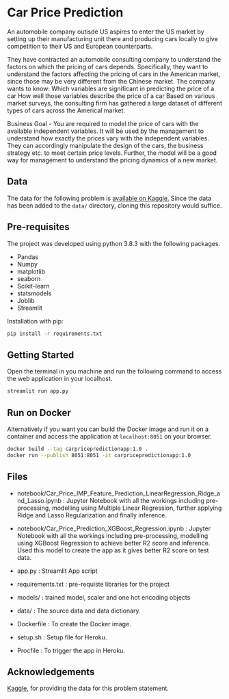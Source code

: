 # Car Price Prediction

An automobile company outisde US aspires to enter the US market by setting up their manufacturing unit there and producing cars locally to give competition to their US and European counterparts.

They have contracted an automobile consulting company to understand the factors on which the pricing of cars depends. Specifically, they want to understand the factors affecting the pricing of cars in the American market, since those may be very different from the Chinese market. The company wants to know:
Which variables are significant in predicting the price of a car How well those variables describe the price of a car Based on various market surveys, the consulting firm has gathered a large dataset of different types of cars across the Americal market.

Business Goal - You are required to model the price of cars with the available independent variables. It will be used by the management to understand how exactly the prices vary with the independent variables. They can accordingly manipulate the design of the cars, the business strategy etc. to meet certain price levels. Further, the model will be a good way for management to understand the pricing dynamics of a new market.

## Data

The data for the following problem is [available on Kaggle.](https://www.kaggle.com/hellbuoy/car-price-prediction/) 
Since the data has been added to the `data/` directory, cloning this repository would suffice.

## Pre-requisites

The project was developed using python 3.8.3 with the following packages.
- Pandas
- Numpy
- matplotlib
- seaborn
- Scikit-learn
- statsmodels
- Joblib
- Streamlit


Installation with pip:

```bash
pip install -r requirements.txt
```


## Getting Started
Open the terminal in you machine and run the following command to access the web application in your localhost.
```bash
streamlit run app.py
```

## Run on Docker
Alternatively if you want you can build the Docker image and run it on a container and access the application at `localhost:8051` on your browser.
```bash
docker build --tag carpricepredictionapp:1.0 .
docker run --publish 8051:8051 -it carpricepredictionapp:1.0
```

## Files
- notebook/Car_Price_IMP_Feature_Prediction_LinearRegression_Ridge_and_Lasso.ipynb : Jupyter Notebook with all the workings including pre-processing, modelling using Multiple Linear Regression, further applying Ridge and Lasso Regularization and finally inference.

- notebook/Car_Price_Prediction_XGBoost_Regression.ipynb : Jupyter Notebook with all the workings including pre-processing, modelling using XGBoost Regression to achieve better R2 score and inference. Used this model to create the app as it gives better R2 score on test data.

- app.py : Streamlit App script
- requirements.txt : pre-requiste libraries for the project
- models/ : trained model, scaler and one hot encoding objects
- data/ : The source data and data dictionary.
- Dockerfile : To create the Docker image.
- setup.sh : Setup file for Heroku.
- Procfile : To trigger the app in Heroku.


## Acknowledgements

[Kaggle](https://kaggle.com/), for providing the data for this problem statement.